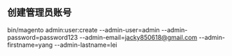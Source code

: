 ## 创建管理员账号
bin/magento admin:user:create --admin-user=admin --admin-password=password123 --admin-email=jacky850618@gmail.com --admin-firstname=yang  --admin-lastname=lei
